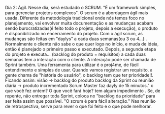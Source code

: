 Dia 2: Ágil.
Nesse dia, será estudado o SCRUM. "É um framework simples, para gerenciar projetos complexos".
O scrum é a abordagem ágil mais usada. Diferente da metodologia tradicional onde nós temos foco no planejamento, vai envolver muita documentação e as mudanças acabam sendo burocratizadas(é feito todo o projeto, depois a execução), o produto é disponibilizado no encerramento do projeto. Com o ágil scrum, as mudanças são feitas em "daylys" a cada duas semanas(ou 3 ou 4...) . Normalmente o cliente não sabe o que quer logo no início, e muda de ideia, então é planejado o primeiro passo e executado. Depois, a segunda etapa do projeto e executa... (backlog do produto = requisitos) a cada duas semanas tem a interação com o cliente. A interação pode ser chamada de Sprint também. Uma ferramenta para utilizar é o proj4me, de fácil entendimento e simples de usar. 
Quando vamos registrar um requisito, a gente chama de "história do usuário", o backlog tem que ter prioridade!!. Ficando assim:
visão -> backlog do produto backlog da Sprint ou reunião diária -> produto incrementado
Scrum Master faz dayly de 15 minutos." o que você fez ontem? O que você fará hoje? tem algum impedimento .
Se, de repente, não entregar toda Sprint, coloca no "backlog da prioridade" para ser feita assim que possível.
"O scrum é para fácil alteração."
Nas reunião de retrospectiva, serve para rever o que foi feito e o que pode melhorar.
